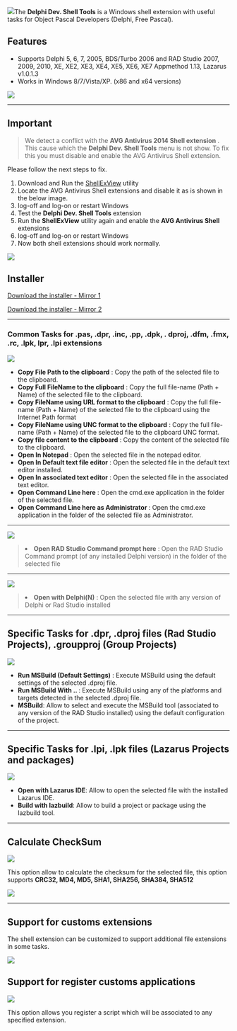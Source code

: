 ![](https://dl.dropboxusercontent.com/u/12733424/github/delphi-dev-shell-tools/logo.png)The <strong>Delphi Dev. Shell Tools</strong> is a  Windows shell extension with useful tasks for Object Pascal Developers (Delphi, Free Pascal).

## Features ##

* Supports Delphi 5, 6, 7, 2005, BDS/Turbo 2006 and RAD Studio 2007, 2009, 2010, XE, XE2, XE3, XE4, XE5, XE6, XE7 Appmethod 1.13, Lazarus v1.0.1.3
* Works in Windows 8/7/Vista/XP. (x86 and x64 versions)

[![](https://dl.dropboxusercontent.com/u/12733424/Images/followrruz.png)](https://twitter.com/RRUZ)

---



## Important ##
> We detect a conflict with the <strong>AVG Antivirus 2014 Shell extension</strong> . This cause which the <strong>Delphi Dev. Shell Tools</strong>  menu is not show. To fix this you must disable and enable  the  AVG Antivirus Shell extension.


Please follow the next steps to fix.

  1. Download and Run the [ShellExView](http://www.nirsoft.net/utils/shexview.html) utility
  1. Locate the AVG Antivirus Shell extensions and disable it as is shown in the below image.
  1. log-off and log-on or restart Windows
  1. Test the **Delphi Dev. Shell Tools** extension
  1. Run the **ShellExView** utility again and enable the **AVG Antivirus Shell** extensions
  1. log-off and log-on or restart Windows
  1. Now both shell extensions should work normally.


![](https://dl.dropboxusercontent.com/u/12733424/Blog/DevShell/AVG.png)


## Installer ##

[Download the installer - Mirror 1](https://goo.gl/RJanwS)

[Download the installer - Mirror 2](https://docs.google.com/uc?export=download&id=0B7KzPH8HQCZNQmRnWUpxbEtaT3c)


---

### Common Tasks for .pas, .dpr, .inc, .pp, .dpk, . dproj, .dfm, .fmx, .rc, .lpk, lpr, .lpi extensions ###

![](https://dl.dropboxusercontent.com/u/12733424/Blog/DevShell/Images/common_tasks.png)


 * <strong>Copy File Path to the clipboard</strong>  : Copy the path of the selected file to the clipboard.
 * <strong>Copy Full FileName to the clipboard</strong>  : Copy the full file-name (Path + Name) of the selected file to the clipboard.
 * <strong>Copy FileName using URL format to the clipboard</strong>  : Copy the full file-name (Path + Name) of the selected file to the clipboard using the Internet Path format
 * <strong>Copy FileName using UNC format to the clipboard</strong>  : Copy the full file-name (Path + Name) of the selected file to the clipboard UNC format.
 * <strong>Copy file content to the clipboard</strong>  : Copy the content of the selected file to the clipboard.
 * <strong>Open In Notepad</strong>  : Open the selected file in the notepad editor.
 * <strong>Open In Default text file editor</strong>  : Open the selected file in the default text editor installed.
 * <strong>Open In associated text editor</strong>  : Open the selected file in the associated text editor.
 * <strong>Open Command Line here</strong>  : Open the cmd.exe application in the folder of the selected file.
 * <strong>Open Command Line here as Administrator</strong>  : Open the cmd.exe application in the folder of the selected file as Administrator.


---

![](https://dl.dropboxusercontent.com/u/12733424/Blog/DevShell/Images/CmdRAD.png)
> <li><strong>Open RAD Studio Command prompt here</strong>  : Open the RAD Studio Command prompt (of any installed Delphi version) in the folder of the selected file</li>

---

![](https://dl.dropboxusercontent.com/u/12733424/Blog/DevShell/Images/pas_menu.png)
> <li><strong>Open with Delphi(N)</strong>  : Open the selected file with any version of Delphi or Rad Studio installed</li>

---

## Specific Tasks for .dpr, .dproj files (Rad Studio Projects), .groupproj (Group Projects) ##
![](https://dl.dropboxusercontent.com/u/12733424/Blog/DevShell/Images/dproj_menu_new.png)


 * <strong>Run MSBuild (Default Settings)</strong> : Execute MSBuild using the default settings of the selected .dproj file.
 * <strong>Run MSBuild With .. </strong>: Execute MSBuild using any of the platforms and targets detected in the selected .dproj file.
 * <strong>MSBuild</strong>: Allow to select and execute the MSBuild tool (associated to any version of the RAD Studio installed) using the default configuration of the project.


---

## Specific Tasks for .lpi, .lpk files (Lazarus Projects and packages) ##
![](https://dl.dropboxusercontent.com/u/12733424/Blog/DevShell/Images/lazarus_menu.png)

 * <strong>Open with Lazarus IDE</strong>: Allow to open the selected file with the installed Lazarus IDE.
 * <strong>Build with lazbuild</strong>: Allow to build a project or package using the lazbuild tool.


---

## Calculate CheckSum ##
![](https://dl.dropboxusercontent.com/u/12733424/Blog/DevShell/Images/checksum_menu.png)

This option allow to calculate the checksum for the selected file, this option supports  <strong>CRC32, MD4, MD5, SHA1, SHA256, SHA384, SHA512</strong>

![](https://dl.dropboxusercontent.com/u/12733424/Blog/DevShell/Images/checksum.png)

---

## Support for customs extensions ##

The shell extension can be customized to support additional  file extensions in some tasks.

![](https://dl.dropboxusercontent.com/u/12733424/Blog/DevShell/Images/settings1.png)

## Support for register customs applications ##
![](https://dl.dropboxusercontent.com/u/12733424/Blog/DevShell/Images/Custom_Tools.png)

This option allows you register a script which will be associated  to any specified extension.

